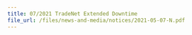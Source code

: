 ```yaml
---
title: 07/2021 TradeNet Extended Downtime
file_url: /files/news-and-media/notices/2021-05-07-N.pdf
---
```

